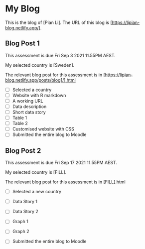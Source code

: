 # My Blog


This is the blog of [Pian Li].
The URL of this blog is [https://lipian-blog.netlify.app/].

## Blog Post 1

This assessment is due Fri Sep 3 2021 11.55PM AEST.

My selected country is [Sweden].

The relevant blog post for this assessment is in [https://lipian-blog.netlify.app/posts/blog1/].html

- [ ] Selected a country
- [ ] Website with R markdown 
- [ ] A working URL
- [ ] Data description
- [ ] Short data story
- [ ] Table 1
- [ ] Table 2
- [ ] Customised website with CSS
- [ ] Submitted the entire blog to Moodle

## Blog Post 2

This assessment is due Fri Sep 17 2021 11.55PM AEST.

My selected country is [FILL].

The relevant blog post for this assessment is in [FILL].html

- [ ] Selected a new country
- [ ] Data Story 1
- [ ] Data Story 2
- [ ] Graph 1
- [ ] Graph 2
- [ ] Submitted the entire blog to Moodle


